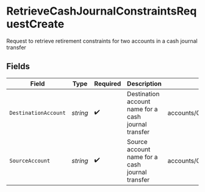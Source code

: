# RetrieveCashJournalConstraintsRequestCreate

Request to retrieve retirement constraints for two accounts in a cash journal transfer


## Fields

| Field                                                | Type                                                 | Required                                             | Description                                          | Example                                              |
| ---------------------------------------------------- | ---------------------------------------------------- | ---------------------------------------------------- | ---------------------------------------------------- | ---------------------------------------------------- |
| `DestinationAccount`                                 | *string*                                             | :heavy_check_mark:                                   | Destination account name for a cash journal transfer | accounts/01H8FB90ZRRFWXB4XC2JPJ1D4Y                  |
| `SourceAccount`                                      | *string*                                             | :heavy_check_mark:                                   | Source account name for a cash journal transfer      | accounts/01H8FM6EXVH77SAW3TC8KAWMES                  |